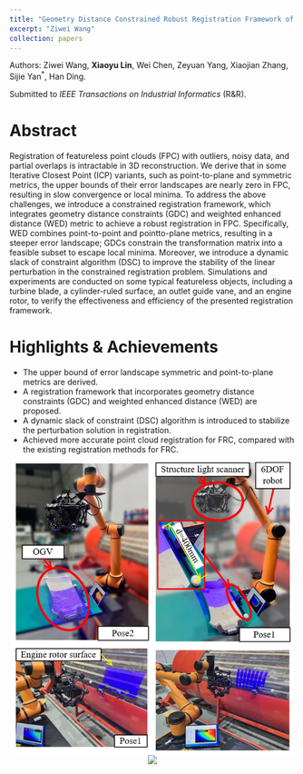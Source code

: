 ```yaml
---
title: "Geometry Distance Constrained Robust Registration Framework of Featureless Point Clouds"
excerpt: "Ziwei Wang"
collection: papers
---
```

Authors: Ziwei Wang, **Xiaoyu Lin**, Wei Chen, Zeyuan Yang, Xiaojian Zhang, Sijie Yan<sup>\*</sup>, Han Ding.

Submitted to _IEEE Transactions on Industrial Informatics_ (R&R).

Abstract
======
Registration of featureless point clouds (FPC) with outliers, noisy data, and partial overlaps is intractable in 3D reconstruction. We derive that in some Iterative Closest Point (ICP) variants, such as point-to-plane and symmetric metrics, the upper bounds of their error landscapes are nearly zero in FPC, resulting in slow convergence or local minima. To address the above challenges, we introduce a constrained registration framework, which integrates geometry distance constraints (GDC) and weighted enhanced distance (WED) metric to achieve a robust registration in FPC. Specifically, WED combines point-to-point and pointto-plane metrics, resulting in a steeper error landscape; GDCs constrain the transformation matrix into a feasible subset to escape local minima. Moreover, we introduce a dynamic slack of constraint algorithm (DSC) to improve the stability of the linear perturbation in the constrained registration problem. Simulations and experiments are conducted on some typical featureless objects, including a turbine blade, a cylinder-ruled surface, an outlet guide vane, and an engine rotor, to verify the effectiveness and efficiency of the presented registration framework.

Highlights & Achievements
======
* The upper bound of error landscape symmetric and point-to-plane metrics are derived.
* A registration framework that incorporates geometry distance constraints (GDC) and weighted enhanced distance (WED) are proposed. 
* A dynamic slack of constraint (DSC) algorithm is introduced to stabilize the perturbation solution in registration.
* Achieved more accurate point cloud registration for FRC, compared with the existing registration methods for FRC.
<div align=center>
 <img src="/images/papers/realScene.png" width="500" />
</div>
<div align=center>
<img src="/images/papers/results.png" width="600" />
</div>

